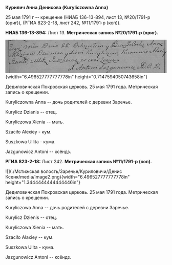 **Курилич Анна Денисова (Kuryliczowna Anna)**

25 мая 1791 г -- крещение (НИАБ 136-13-894, лист 13, №20/1791-р (ориг)),
(РГИА 823-2-18, лист 242, №11/1791-р (коп)).

**НИАБ 136-13-894:** Лист 13. **Метрическая запись №20/1791-р (ориг).**

![](./media/0ba56129fb77df1b0cb842617d2f2851142b51e2.png){width="6.496527777777778in"
height="0.7147594050743658in"}

Дедиловичская Покровская церковь. 25 мая 1791 года. Метрическая запись о
крещении.

Kuryliczowna Anna -- дочь родителей с деревни Заречье.

Kurylicz Dzianis -- отец.

Kuryliczowa Xienia -- мать.

Szaciło Alexiey - кум.

Suszkowa Ullita - кума.

Jazgunowicz Antoni -- ксёндз.

**РГИА 823-2-18:** Лист 242. **Метрическая запись №11/1791-р (коп).**

![](./Мстижская волость/Заречье/Куриловичи/Денис Ксеня/media/image2.png){width="6.496527777777778in"
height="1.3444444444444446in"}

Дедиловичская Покровская церковь. 25 мая 1791 года. Метрическая запись о
крещении.

Kuryliczowa Anna -- дочь родителей с деревни Заречье.

Kurylicz Dzienis -- отец.

Kuryliczowa Xienia -- мать.

Szaciło Alaxiey -- кум.

Suszkowa Ulita - кума.

Jazgunowicz Antoni -- ксёндз.

